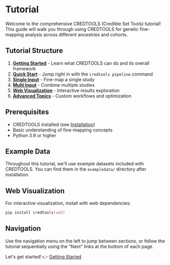 # Tutorial

Welcome to the comprehensive CREDTOOLS (Credible Set Tools) tutorial! This guide will walk you through using CREDTOOLS for genetic fine-mapping analysis across different ancestries and cohorts.

## Tutorial Structure

1. **[Getting Started](tutorial/getting-started.md)** - Learn what CREDTOOLS can do and its overall framework
2. **[Quick Start](tutorial/quick-start.md)** - Jump right in with the `credtools pipeline` command
3. **[Single Input](tutorial/single-input.md)** - Fine-map a single study
4. **[Multi Input](tutorial/multi-input.md)** - Combine multiple studies
5. **[Web Visualization](tutorial/web-visualization.md)** - Interactive results exploration
6. **[Advanced Topics](tutorial/advanced.md)** - Custom workflows and optimization

## Prerequisites

- CREDTOOLS installed (see [Installation](installation.md))
- Basic understanding of fine-mapping concepts
- Python 3.9 or higher

## Example Data

Throughout this tutorial, we'll use example datasets included with CREDTOOLS. You can find them in the `exampledata/` directory after installation.

## Web Visualization

For interactive visualization, install with web dependencies:

```bash
pip install credtools[web]
```

## Navigation

Use the navigation menu on the left to jump between sections, or follow the tutorial sequentially using the "Next" links at the bottom of each page.

Let's get started! 👉 [Getting Started](tutorial/getting-started.md) 